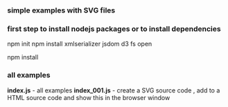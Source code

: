 ### simple examples with SVG files

### first step to install nodejs packages or to install dependencies
npm init 
npm install xmlserializer jsdom d3 fs open

npm install
### all examples 
__index.js__ - all examples
__index_001.js__ - create a SVG source code , add to a HTML source code and show this in the browser window 